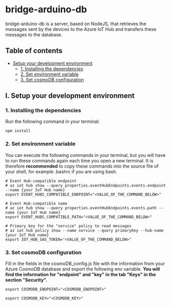 # bridge-arduino-db

bridge-arduino-db is a server, based on NodeJS, that retrieves the messages sent by the devices to the Azure IoT Hub and transfers these messages to the database.

## Table of contents

- [Setup your development environment](#I-Setup-your-development-environment)
    - [1. Installing the dependencies](#1-installing-the-dependencies)
    - [2. Set environment variable](#2-set-environment-variable)
    - [3. Set cosmoDB configuration](#3-set-cosmodb-configuration)

## I. Setup your development environment

### 1. Installing the dependencies  
Run the following command in your terminal:
```shell script
npm install
```

### 2. Set environment variable

You can execute the following commands in your terminal, but you will have to run these commands again each time you open a new terminal. It is therefore **recommended** to copy these commands into the source file of your shell, for example .bashrc if you are using bash.

```shell script
# Event Hub-compatible endpoint
# az iot hub show --query properties.eventHubEndpoints.events.endpoint --name {your IoT Hub name}
export EVENT_HUBS_COMPATIBLE_ENDPOINT="<VALUE_OF_THE_COMMAND_BELOW>"
```

```shell script
# Event Hub-compatible name
# az iot hub show --query properties.eventHubEndpoints.events.path --name {your IoT Hub name}
export EVENT_HUBS_COMPATIBLE_PATH="<VALUE_OF_THE_COMMAND_BELOW>"
```

```shell script
# Primary key for the "service" policy to read messages
# az iot hub policy show --name service --query primaryKey --hub-name {your IoT Hub name}
export IOT_HUB_SAS_TOKEN="<VALUE_OF_THE_COMMAND_BELOW>"
```

### 3. Set cosmoDB configuration

Fill in the fields in the cosmoDB_config.js file with the information from your Azure CosmoDB database and export the following env variable.
**You will find the information for "endpoint" and "key" in the tab "Keys" in the section "Security".**

```shell script
export COSMODB_ENDPOINT="<COSMODB_ENDPOINT>"
```

```shell script
export COSMODB_KEY="<COSMODB_KEY>"
```
